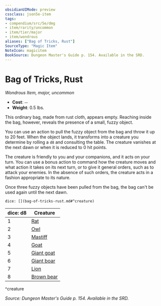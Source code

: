 ```yaml
---
obsidianUIMode: preview
cssclass: json5e-item
tags:
- compendium/src/5e/dmg
- item/rarity/uncommon
- item/tier/major
- item/wondrous
aliases: ["Bag of Tricks, Rust"]
SourceType: "Magic Item"
NoteIcon: magicitem
BookSource: Dungeon Master's Guide p. 154. Available in the SRD.
---
```

# Bag of Tricks, Rust
*Wondrous Item, major, uncommon*  

- **Cost**: ⏤
- **Weight**: 0.5 lbs.

This ordinary bag, made from rust cloth, appears empty. Reaching inside the bag, however, reveals the presence of a small, fuzzy object.

You can use an action to pull the fuzzy object from the bag and throw it up to 20 feet. When the object lands, it transforms into a creature you determine by rolling a `d8` and consulting the table. The creature vanishes at the next dawn or when it is reduced to 0 hit points.

The creature is friendly to you and your companions, and it acts on your turn. You can use a bonus action to command how the creature moves and what action it takes on its next turn, or to give it general orders, such as to attack your enemies. In the absence of such orders, the creature acts in a fashion appropriate to its nature.

Once three fuzzy objects have been pulled from the bag, the bag can't be used again until the next dawn.

`dice: [](bag-of-tricks-rust.md#^creature)`

| dice: d8 | Creature |
|----------|----------|
| 1 | [Rat](/2-Mechanics/CLI/bestiary/beast/rat.md) |
| 2 | [Owl](/2-Mechanics/CLI/bestiary/beast/owl.md) |
| 3 | [Mastiff](/2-Mechanics/CLI/bestiary/beast/mastiff.md) |
| 4 | [Goat](/2-Mechanics/CLI/bestiary/beast/goat.md) |
| 5 | [Giant goat](/2-Mechanics/CLI/bestiary/beast/giant-goat.md) |
| 6 | [Giant boar](/2-Mechanics/CLI/bestiary/beast/giant-boar.md) |
| 7 | [Lion](/2-Mechanics/CLI/bestiary/beast/lion.md) |
| 8 | [Brown bear](/2-Mechanics/CLI/bestiary/beast/brown-bear.md) |
^creature

*Source: Dungeon Master's Guide p. 154. Available in the SRD.*
